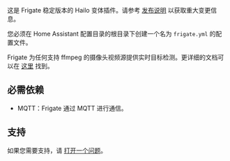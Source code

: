这是 Frigate 稳定版本的 Hailo 变体插件。请参考 [发布说明](https://github.com/blakeblackshear/frigate/releases) 以获取重大变更信息。

您必须在 Home Assistant 配置目录的根目录下创建一个名为 `frigate.yml` 的配置文件。

Frigate 为任何支持 ffmpeg 的摄像头视频源提供实时目标检测。更详细的文档可以在 [这里](https://docs.frigate.video) 找到。

## 必需依赖

- MQTT：Frigate 通过 MQTT 进行通信。

## 支持

如果您需要支持，请 [打开一个问题](https://github.com/blakeblackshear/frigate/issues/new/choose)。
